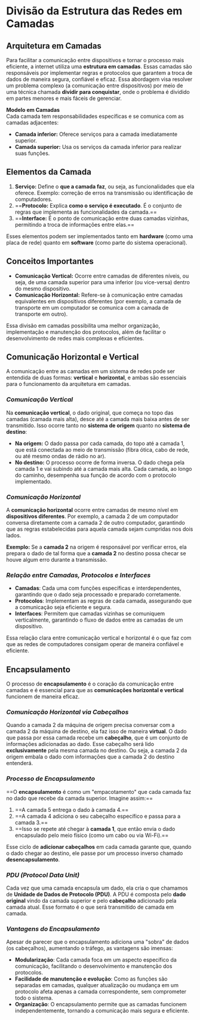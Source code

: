 # **Divisão da Estrutura das Redes em Camadas**  

## Arquitetura em Camadas

Para facilitar a comunicação entre dispositivos e tornar o processo mais eficiente, a internet utiliza uma **estrutura em camadas**. Essas camadas são responsáveis por implementar regras e protocolos que garantem a troca de dados de maneira segura, confiável e eficaz. Essa abordagem visa resolver um problema complexo (a comunicação entre dispositivos) por meio de uma técnica chamada **dividir para conquistar**, onde o problema é dividido em partes menores e mais fáceis de gerenciar.

**Modelo em Camadas**  
Cada camada tem responsabilidades específicas e se comunica com as camadas adjacentes:  
- **Camada inferior:** Oferece serviços para a camada imediatamente superior.  
- **Camada superior:** Usa os serviços da camada inferior para realizar suas funções.

## Elementos da Camada  

1. **Serviço:** Define o **que a camada faz**, ou seja, as funcionalidades que ela oferece. Exemplo: correção de erros na transmissão ou identificação de computadores.  
2. ==**Protocolo:** Explica **como o serviço é executado**. É o conjunto de regras que implementa as funcionalidades da camada.==  
3. ==**Interface:** É o ponto de comunicação entre duas camadas vizinhas, permitindo a troca de informações entre elas.==

Esses elementos podem ser implementados tanto em **hardware** (como uma placa de rede) quanto em **software** (como parte do sistema operacional).

## Conceitos Importantes

- **Comunicação Vertical:** Ocorre entre camadas de diferentes níveis, ou seja, de uma camada superior para uma inferior (ou vice-versa) dentro do mesmo dispositivo.  
- **Comunicação Horizontal:** Refere-se à comunicação entre camadas equivalentes em dispositivos diferentes (por exemplo, a camada de transporte em um computador se comunica com a camada de transporte em outro).  

Essa divisão em camadas possibilita uma melhor organização, implementação e manutenção dos protocolos, além de facilitar o desenvolvimento de redes mais complexas e eficientes.

## Comunicação Horizontal e Vertical

A comunicação entre as camadas em um sistema de redes pode ser entendida de duas formas: **vertical** e **horizontal**, e ambas são essenciais para o funcionamento da arquitetura em camadas.

### *Comunicação Vertical*  
Na **comunicação vertical**, o dado original, que começa no topo das camadas (camada mais alta), desce até a camada mais baixa antes de ser transmitido. Isso ocorre tanto no **sistema de origem** quanto no **sistema de destino**:

- **Na origem:** O dado passa por cada camada, do topo até a camada 1, que está conectada ao meio de transmissão (fibra ótica, cabo de rede, ou até mesmo ondas de rádio no ar).  
- **No destino:** O processo ocorre de forma inversa. O dado chega pela camada 1 e vai subindo até a camada mais alta. Cada camada, ao longo do caminho, desempenha sua função de acordo com o protocolo implementado.

### *Comunicação Horizontal*  
A **comunicação horizontal** ocorre entre camadas de mesmo nível em **dispositivos diferentes**. Por exemplo, a camada 2 de um computador conversa diretamente com a camada 2 de outro computador, garantindo que as regras estabelecidas para aquela camada sejam cumpridas nos dois lados.  

**Exemplo:** Se a **camada 2** na origem é responsável por verificar erros, ela prepara o dado de tal forma que a **camada 2** no destino possa checar se houve algum erro durante a transmissão.

### *Relação entre Camadas, Protocolos e Interfaces*  
- **Camadas**: Cada uma com funções específicas e interdependentes, garantindo que o dado seja processado e preparado corretamente.  
- **Protocolos**: Implementam as regras de cada camada, assegurando que a comunicação seja eficiente e segura.  
- **Interfaces**: Permitem que camadas vizinhas se comuniquem verticalmente, garantindo o fluxo de dados entre as camadas de um dispositivo.

Essa relação clara entre comunicação vertical e horizontal é o que faz com que as redes de computadores consigam operar de maneira confiável e eficiente.

## Encapsulamento

O processo de **encapsulamento** é o coração da comunicação entre camadas e é essencial para que as **comunicações horizontal e vertical** funcionem de maneira eficaz.

### *Comunicação Horizontal via Cabeçalhos*
Quando a camada 2 da máquina de origem precisa conversar com a camada 2 da máquina de destino, ela faz isso de maneira **virtual**. O dado que passa por essa camada recebe um **cabeçalho**, que é um conjunto de informações adicionadas ao dado. Esse cabeçalho será lido **exclusivamente** pela mesma camada no destino. Ou seja, a camada 2 da origem embala o dado com informações que a camada 2 do destino entenderá.

### *Processo de Encapsulamento*
==O **encapsulamento** é como um "empacotamento" que cada camada faz no dado que recebe da camada superior. Imagine assim:==
1. ==A camada 5 entrega o dado à camada 4.==
2. ==A camada 4 adiciona o seu cabeçalho específico e passa para a camada 3.==
3. ==Isso se repete até chegar à **camada 1**, que então envia o dado encapsulado pelo meio físico (como um cabo ou via Wi-Fi).==

Esse ciclo de **adicionar cabeçalhos** em cada camada garante que, quando o dado chegar ao destino, ele passe por um processo inverso chamado **desencapsulamento**.

### *PDU (Protocol Data Unit)*
Cada vez que uma camada encapsula um dado, ela cria o que chamamos de **Unidade de Dados de Protocolo (PDU)**. A PDU é composta pelo **dado original** vindo da camada superior e pelo **cabeçalho** adicionado pela camada atual. Esse formato é o que será transmitido de camada em camada.

### *Vantagens do Encapsulamento*
Apesar de parecer que o encapsulamento adiciona uma "sobra" de dados (os cabeçalhos), aumentando o tráfego, as vantagens são imensas:
- **Modularização**: Cada camada foca em um aspecto específico da comunicação, facilitando o desenvolvimento e manutenção dos protocolos.
- **Facilidade de manutenção e evolução**: Como as funções são separadas em camadas, qualquer atualização ou mudança em um protocolo afeta apenas a camada correspondente, sem comprometer todo o sistema.
- **Organização**: O encapsulamento permite que as camadas funcionem independentemente, tornando a comunicação mais segura e eficiente.